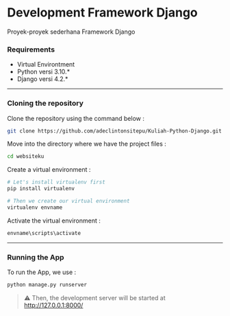 # Development Framework Django

Proyek-proyek sederhana Framework Django

### Requirements
<ul>
<li>Virtual Environtment</li>
<li>Python versi 3.10.*</li>
<li>Django versi 4.2.*</li>
</ul>

<hr>

### Cloning the repository

Clone the repository using the command below :
```bash
git clone https://github.com/adeclintonsitepu/Kuliah-Python-Django.git

```

Move into the directory where we have the project files : 
```bash
cd websiteku

```

Create a virtual environment :
```bash
# Let's install virtualenv first
pip install virtualenv

# Then we create our virtual environment
virtualenv envname

```

Activate the virtual environment :
```bash
envname\scripts\activate

```

<hr>

### Running the App

To run the App, we use :
```bash
python manage.py runserver

```

> ⚠ Then, the development server will be started at http://127.0.0.1:8000/

#

